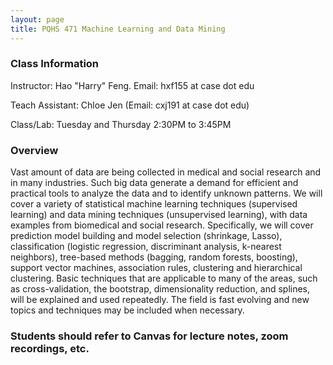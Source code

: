 ```yaml
---
layout: page
title: PQHS 471 Machine Learning and Data Mining
---
```



### Class Information
Instructor: Hao "Harry" Feng. Email: hxf155 at case dot edu

Teach Assistant: Chloe Jen (Email: cxj191 at case dot edu)

Class/Lab: Tuesday and Thursday 2:30PM to 3:45PM 

### Overview

Vast amount of data are being collected in medical and social research and in many industries. Such big data generate a demand for efficient and practical tools to analyze the data and to identify unknown patterns. We will cover a variety of statistical machine learning techniques (supervised learning) and data mining techniques (unsupervised learning), with data examples from biomedical and social research. Specifically, we will cover prediction model building and model selection (shrinkage, Lasso), classification (logistic regression, discriminant analysis, k-nearest neighbors), tree-based methods (bagging, random forests, boosting), support vector machines, association rules, clustering and hierarchical clustering. Basic techniques that are applicable to many of the areas, such as cross-validation, the bootstrap, dimensionality reduction, and splines, will be explained and used repeatedly. The field is fast evolving and new topics and techniques may be included when necessary.

### Students should refer to Canvas for lecture notes, zoom recordings, etc.

